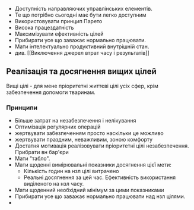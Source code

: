 * Доступність направляючих управлінських елементів.
* Те що потрібно сьогодні має бути легко доступним
* Використовувати принцип Парето
* Висока працездатність
* Максимізувати ефективність цілей
* Прибирати усе що заважає нормально працювати.
* Мати інтелектуально продуктивний внутрішній стан.
* див. [[Виключення джерел втрат часу і результатів]]

## Реалізація та досягнення вищих цілей
Вищі цілі - для мене пріоритетні життєві цілі усіх сфер, крім забезпечення допомоги тваринам.
### Принципи
* Більше затрат на незабезпечення і нелікування
* Оптимізація регулярних операцій
* жертвувати забезпеченням просто наскільки це можливо
* жертвувати праздним, неважливим, зоною комфорту
* Достатня мотивація реалізовувати пріоритетні цілі незабезпечення. Прибрати вн бар'єри
* Мати "табло". 
* Мати щоденні вимірювальні показники досягнення цієї мети:
	* Кількість годин на нзл цілі витрачено
	* Реальні досягнення за цей час. Ефективність використання виділеного на нзл часу.
* Мати щоденний необхідний мінімум за цими показниками
* Прибирати усе що заважає нормально працювати над нзл цілями.
* 